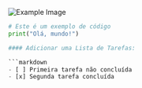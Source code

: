 ![Example Image](https://octodex.github.com/images/yaktocat.png)
```python
# Este é um exemplo de código
print("Olá, mundo!")

#### Adicionar uma Lista de Tarefas:

```markdown
- [ ] Primeira tarefa não concluída
- [x] Segunda tarefa concluída
